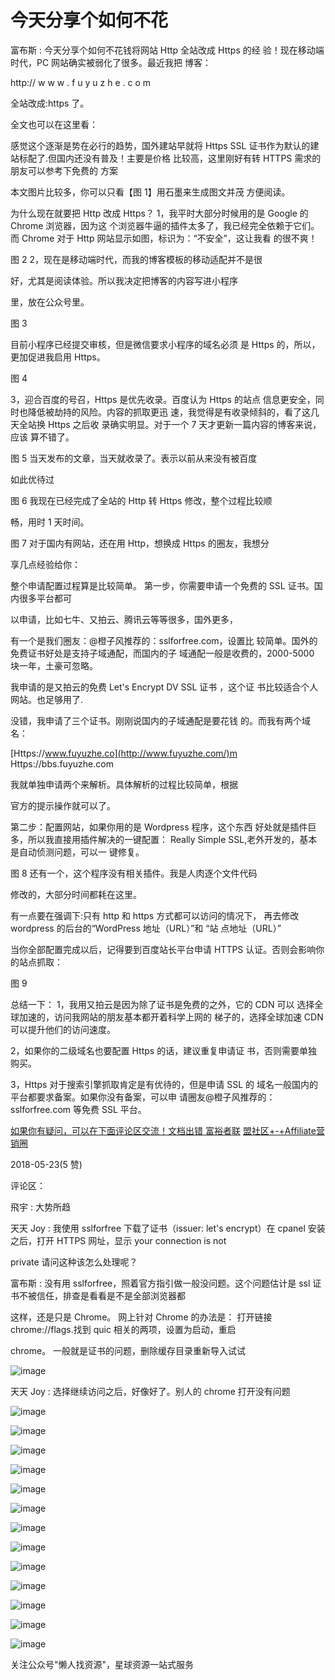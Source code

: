 # 今天分享个如何不花

富布斯 : 今天分享个如何不花钱将网站 Http 全站改成 Https 的经 验！现在移动端时代，PC 网站确实被弱化了很多。最近我把 博客：

http:// w w w . f u y u z h e . c o m

全站改成:https 了。

全文也可以在这里看：

感觉这个逐渐是势在必行的趋势，国外建站早就将 Https SSL 证书作为默认的建站标配了.但国内还没有普及！主要是价格 比较高，这里刚好有转 HTTPS 需求的朋友可以参考下免费的 方案

本文图片比较多，你可以只看【图 1】用石墨来生成图文并茂 方便阅读。

为什么现在就要把 Http 改成 Https？ 1，我平时大部分时候用的是 Google 的 Chrome 浏览器，因为这 个浏览器牛逼的插件太多了，我已经完全依赖于它们。而 Chrome 对于 Http 网站显示如图，标识为：“不安全”，这让我看 的很不爽！

图 2 2，现在是移动端时代，而我的博客模板的移动适配并不是很

好，尤其是阅读体验。所以我决定把博客的内容写进小程序

里，放在公众号里。

图 3

目前小程序已经提交审核，但是微信要求小程序的域名必须 是 Https 的，所以，更加促进我启用 Https。

图 4

3，迎合百度的号召，Https 是优先收录。百度认为 Https 的站点 信息更安全，同时也降低被劫持的风险。内容的抓取更迅 速，我觉得是有收录倾斜的，看了这几天全站换 Https 之后收 录确实明显。对于一个 7 天才更新一篇内容的博客来说，应该 算不错了。

图 5 当天发布的文章，当天就收录了。表示以前从来没有被百度

如此优待过

图 6 我现在已经完成了全站的 Http 转 Https 修改，整个过程比较顺

畅，用时 1 天时间。

图 7 对于国内有网站，还在用 Http，想换成 Https 的圈友，我想分

享几点经验给你：

整个申请配置过程算是比较简单。 第一步，你需要申请一个免费的 SSL 证书。国内很多平台都可

以申请，比如七牛、又拍云、腾讯云等等很多，国外更多，

有一个是我们圈友：@橙子风推荐的：sslforfree.com，设置比 较简单。国外的免费证书好处是支持子域通配，而国内的子 域通配一般是收费的，2000-5000 块一年，土豪可忽略。

我申请的是又拍云的免费 Let's Encrypt DV SSL 证书 ，这个证 书比较适合个人网站。也足够用了.

没错，我申请了三个证书。刚刚说国内的子域通配是要花钱 的。而我有两个域名：

[Https://www.fuyuzhe.co](http://www.fuyuzhe.com/)m Https://bbs.fuyuzhe.com

我就单独申请两个来解析。具体解析的过程比较简单，根据

官方的提示操作就可以了。

第二步：配置网站，如果你用的是 Wordpress 程序，这个东西 好处就是插件巨多，所以我直接用插件解决的一键配置： Really Simple SSL,老外开发的，基本是自动侦测问题，可以一 键修复。

图 8 还有一个，这个程序没有相关插件。我是人肉逐个文件代码

修改的，大部分时间都耗在这里。

有一点要在强调下:只有 http 和 https 方式都可以访问的情况下， 再去修改 wordpress 的后台的“WordPress 地址（URL）”和 “站 点地址（URL）”

当你全部配置完成以后，记得要到百度站长平台申请 HTTPS 认证。否则会影响你的站点抓取：

图 9

总结一下： 1，我用又拍云是因为除了证书是免费的之外，它的 CDN 可以 选择全球加速的，访问我网站的朋友基本都开着科学上网的 梯子的，选择全球加速 CDN 可以提升他们的访问速度。

2，如果你的二级域名也要配置 Https 的话，建议重复申请证 书，否则需要单独购买。

3，Https 对于搜索引擎抓取肯定是有优待的，但是申请 SSL 的 域名一般国内的平台都要求备案。如果你没有备案，可以申 请圈友@橙子风推荐的：sslforfree.com 等免费 SSL 平台。

[如果你有疑问，可以在下面评论区交流！](https://bbs.fuyuzhe.com/)[文档出错 富裕者联](https://bbs.fuyuzhe.com/) [](https://bbs.fuyuzhe.com/) [盟社区](https://bbs.fuyuzhe.com/)[+-+Affiliate](https://bbs.fuyuzhe.com/)[营销圈](https://bbs.fuyuzhe.com/)

2018-05-23(5 赞)

评论区：

飛宇 : 大势所趋

天天 Joy : 我使用 sslforfree 下载了证书（issuer: let's encrypt）在 cpanel 安装之后，打开 HTTPS 网址，显示 your connection is not

private 请问这种该怎么处理呢？

富布斯 : 没有用 sslforfree，照着官方指引做一般没问题。这个问题估计是 ssl 证书不被信任，排查是看看是不是全部浏览器都

这样，还是只是 Chrome。 网上针对 Chrome 的办法是： 打开链接 chrome://flags.找到 quic 相关的两项，设置为启动，重启

chrome。 一般就是证书的问题，删除缓存目录重新导入试试

![image](img/Image_135.png)

天天 Joy : 选择继续访问之后，好像好了。别人的 chrome 打开没有问题

![image](img/Image_136.png)

![image](img/Image_137.png)

![image](img/Image_138.png)

![image](img/Image_139.png)

![image](img/Image_140.png)

![image](img/Image_141.png)

![image](img/Image_142.png)

![image](img/Image_143.png)

![image](img/Image_144.png)

![image](img/Image_145.png)

![image](img/Image_146.png)

![image](img/Image_147.png)

![image](img/Image_148.png)

关注公众号"懒人找资源"，星球资源一站式服务